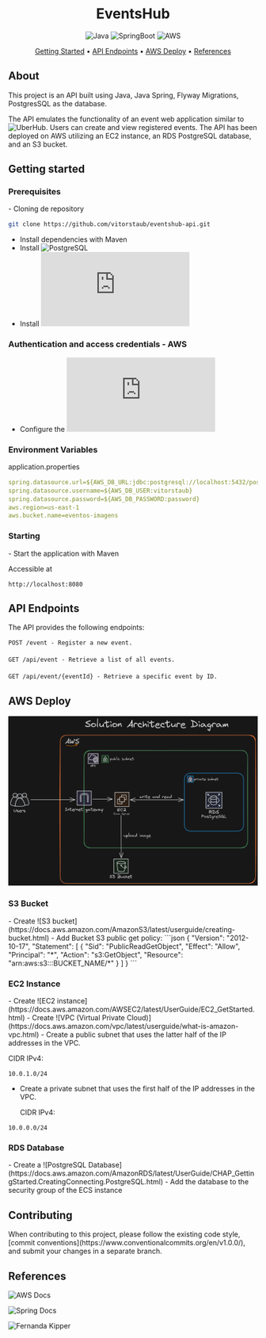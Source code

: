 <h1 align="center" style="font-weight: bold;">
EventsHub
</h1>

<div align="center">

![Java](https://img.shields.io/badge/Java-black?style=for-the-badge&logo=openjdk)
![SpringBoot](https://img.shields.io/badge/Spring%20Boot-black?style=for-the-badge&logo=springboot)
![AWS](https://img.shields.io/badge/AWS-black?style=for-the-badge&logo=amazonwebservices)

</div>

<p align="center">
    <a href="#started">Getting Started</a> •
    <a href="#routes">API Endpoints</a> •
    <a href="#deploy">AWS Deploy</a> • 
    <a href="#references">References</a>
</p>

<h2 id="started">About</h2>
This project is an API built using Java, Java Spring, Flyway Migrations, PostgresSQL as the database.

The API emulates the functionality of an event web application similar to ![UberHub](https://app.uberhub.com.br/eventos/). Users can create and view registered events. The API has been deployed on AWS utilizing an EC2 instance, an RDS PostgreSQL database, and an S3 bucket.

<h2 id="started">Getting started</h2>

<h3>Prerequisites</h3>
- Cloning de repository

```bash
git clone https://github.com/vitorstaub/eventshub-api.git
```
- Install dependencies with Maven
- Install ![PostgreSQL](https://www.postgresql.org/)
- Install ![AWS CLI](https://docs.aws.amazon.com/cli/latest/userguide/getting-started-install.html)




<h3>Authentication and access credentials - AWS</h3>

- Configure the ![AWS CLI](https://docs.aws.amazon.com/cli/latest/userguide/cli-chap-configure.html)

<h3>Environment Variables</h2>

application.properties
```yaml
spring.datasource.url=${AWS_DB_URL:jdbc:postgresql://localhost:5432/postgres}
spring.datasource.username=${AWS_DB_USER:vitorstaub}
spring.datasource.password=${AWS_DB_PASSWORD:password}
aws.region=us-east-1
aws.bucket.name=eventos-imagens
```

<h3>Starting</h3>
- Start the application with Maven

Accessible at
```
http://localhost:8080
```

<h2 id="routes">API Endpoints</h2>

The API provides the following endpoints:

```markdown
POST /event - Register a new event.

GET /api/event - Retrieve a list of all events.

GET /api/event/{eventId} - Retrieve a specific event by ID.
```

<h2 id="deploy">AWS Deploy</h2>

<p align="center">
    <img src="./.github/eventhub-diagrama.png" alt="Image Example" width="800px">
</p>

<h3>S3 Bucket</h3>
- Create ![S3 bucket](https://docs.aws.amazon.com/AmazonS3/latest/userguide/creating-bucket.html)
- Add Bucket S3 public get policy:
```json
{
    "Version": "2012-10-17",
    "Statement": [
        {
            "Sid": "PublicReadGetObject",
            "Effect": "Allow",
            "Principal": "*",
            "Action": "s3:GetObject",
            "Resource": "arn:aws:s3:::BUCKET_NAME/*"
        }
    ]
}
```

<h3>EC2 Instance</h3>
- Create ![EC2 instance](https://docs.aws.amazon.com/AWSEC2/latest/UserGuide/EC2_GetStarted.html)
- Create ![VPC (Virtual Private Cloud)](https://docs.aws.amazon.com/vpc/latest/userguide/what-is-amazon-vpc.html)
- Create a public subnet that uses the latter half of the IP addresses in the VPC. 

CIDR IPv4:
```
10.0.1.0/24
```
- Create a private subnet that uses the first half of the IP addresses in the VPC.


  CIDR IPv4:
```
10.0.0.0/24
```

<h3>RDS Database</h3>
- Create a ![PostgreSQL Database](https://docs.aws.amazon.com/AmazonRDS/latest/UserGuide/CHAP_GettingStarted.CreatingConnecting.PostgreSQL.html)
- Add the database to the security group of the ECS instance 


<h2>Contributing</h2>
When contributing to this project, please follow the existing code style, [commit conventions](https://www.conventionalcommits.org/en/v1.0.0/), and submit your changes in a separate branch.

<h2 id="references">References</h2>

![AWS Docs](https://docs.aws.amazon.com/)

![Spring Docs](https://docs.spring.io/spring-boot/)

![Fernanda Kipper](https://www.youtube.com/watch?v=d0KaNzAMVO4)
